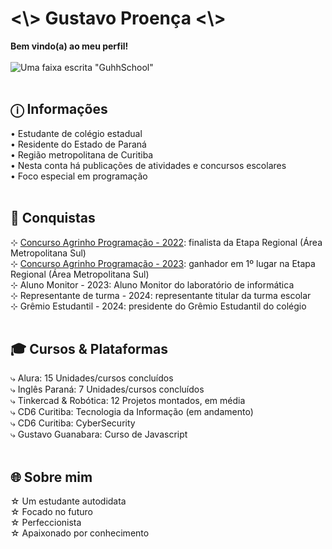 # <\\> Gustavo Proença <\\>
**Bem vindo(a) ao meu perfil!**
</br></br>
![Uma faixa escrita "GuhhSchool"](https://i.imgur.com/vkHADGW.png)
</br></br>
## ⓘ Informações
• Estudante de colégio estadual</br>
• Residente do Estado de Paraná </br>
• Região metropolitana de Curitiba </br>
• Nesta conta há publicações de atividades e concursos escolares </br>
• Foco especial em programação
</br></br>
## 🥇 Conquistas
⊹ [Concurso Agrinho Programação - 2022](https://www.sistemafaep.org.br/wp-content/uploads/2022/10/Concurso-Agrinho-Categoria-Programacao.pdf): finalista da Etapa Regional (Área Metropolitana Sul) </br>
⊹ [Concurso Agrinho Programação - 2023](https://www.sistemafaep.org.br/wp-content/uploads/2023/11/classificacao-regional-trilha-de-prog-matematica-ii-programacao-agrinho-2023.pdf): ganhador em 1º lugar na Etapa Regional (Área Metropolitana Sul) </br>
⊹ Aluno Monitor - 2023: Aluno Monitor do laboratório de informática </br>
⊹ Representante de turma - 2024: representante titular da turma escolar </br>
⊹ Grêmio Estudantil - 2024: presidente do Grêmio Estudantil do colégio
</br></br>
## 🎓 Cursos & Plataformas
⤷ Alura: 15 Unidades/cursos concluídos </br>
⤷ Inglês Paraná: 7 Unidades/cursos concluídos </br>
⤷ Tinkercad & Robótica: 12 Projetos montados, em média </br>
⤷ CD6 Curitiba: Tecnologia da Informação (em andamento) </br>
⤷ CD6 Curitiba: CyberSecurity </br>
⤷ Gustavo Guanabara: Curso de Javascript
</br></br>
## 🌐 Sobre mim
☆ Um estudante autodidata </br>
☆ Focado no futuro </br>
☆ Perfeccionista </br>
☆ Apaixonado por conhecimento </br>
